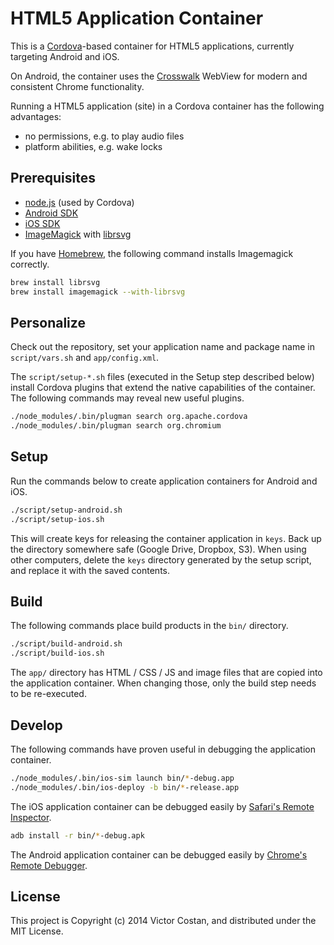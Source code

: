 # HTML5 Application Container

This is a [Cordova](http://cordova.apache.org/)-based container for HTML5
applications, currently targeting Android and iOS.

On Android, the container uses the [Crosswalk](https://crosswalk-project.org/)
WebView for modern and consistent Chrome functionality.

Running a HTML5 application (site) in a Cordova container has the following
advantages:

* no permissions, e.g. to play audio files
* platform abilities, e.g. wake locks


## Prerequisites

* [node.js](http://nodejs.org/) (used by Cordova)
* [Android SDK](https://developer.android.com/sdk/index.html)
* [iOS SDK](https://developer.apple.com/xcode/downloads/)
* [ImageMagick](http://www.imagemagick.org/) with
  [librsvg](https://wiki.gnome.org/action/show/Projects/LibRsvg)

If you have [Homebrew](http://brew.sh/), the following command installs
Imagemagick correctly.

```bash
brew install librsvg
brew install imagemagick --with-librsvg
```


## Personalize

Check out the repository, set your application name and package name in
`script/vars.sh` and `app/config.xml`.

The `script/setup-*.sh` files (executed in the Setup step described below)
install Cordova plugins that extend the native capabilities of the container.
The following commands may reveal new useful plugins.

```bash
./node_modules/.bin/plugman search org.apache.cordova
./node_modules/.bin/plugman search org.chromium
```


## Setup

Run the commands below to create application containers for Android and iOS.

```bash
./script/setup-android.sh
./script/setup-ios.sh
```

This will create keys for releasing the container application in `keys`. Back
up the directory somewhere safe (Google Drive, Dropbox, S3). When using other
computers, delete the `keys` directory generated by the setup script, and
replace it with the saved contents.


## Build

The following commands place build products in the `bin/` directory.

```bash
./script/build-android.sh
./script/build-ios.sh
```

The `app/` directory has HTML / CSS / JS and image files that are copied into
the application container. When changing those, only the build step needs to
be re-executed.


## Develop

The following commands have proven useful in debugging the application
container.

```bash
./node_modules/.bin/ios-sim launch bin/*-debug.app
./node_modules/.bin/ios-deploy -b bin/*-release.app
```

The iOS application container can be debugged easily by
[Safari's Remote Inspector](http://webdesign.tutsplus.com/articles/quick-tip-using-web-inspector-to-debug-mobile-safari--webdesign-8787).


```bash
adb install -r bin/*-debug.apk
```

The Android application container can be debugged easily by
[Chrome's Remote Debugger](https://developer.chrome.com/devtools/docs/remote-debugging).


## License

This project is Copyright (c) 2014 Victor Costan, and distributed under the MIT
License.
